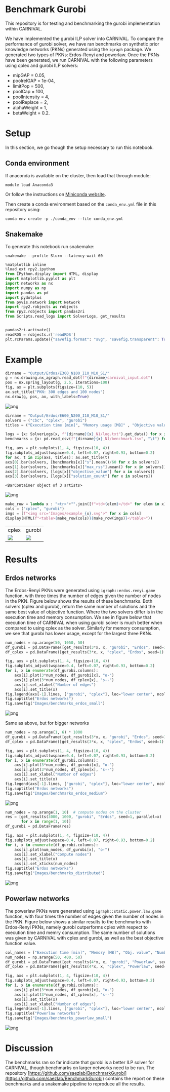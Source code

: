 # Benchmark Gurobi

This repository is for testing and benchmarking the gurobi implementation within CARNIVAL.

We have implemented the gurobi ILP solver into CARNIVAL. To compare the performance of gurobi solver, we have ran benchmarks on synthetic prior knowledge networks (PKNs) generated using the `igraph` package. We generated two types of PKNs: Erdos-Renyi and powerlaw. Once the PKNs have been generated, we run CARNIVAL with the following parameters using cplex and gurobi ILP solvers:

* mipGAP = 0.05,
* poolrelGAP = 1e-04,
* limitPop = 500,
* poolCap = 100,
* poolIntensity = 4,
* poolReplace = 2,
* alphaWeight = 1,
* betaWeight = 0.2.

# Setup

In this section, we go though the setup necessary to run this notebook. 

## Conda environment

If anaconda is available on the cluster, then load that through module:
```
module load Anaconda3
```
Or follow the instructions on [Miniconda website](https://docs.conda.io/en/latest/miniconda.html).

Then create a conda environment based on the `conda_env.yml` file in this repository using:
```
conda env create -p ./conda_env --file conda_env.yml
```

## Snakemake

To generate this notebook run snakemake:
```
snakemake --profile Slurm --latency-wait 60
```


```python
%matplotlib inline
%load_ext rpy2.ipython
from IPython.display import HTML, display
import matplotlib.pyplot as plt
import networkx as nx
import numpy as np
import pandas as pd
import pydotplus
from pyvis.network import Network
import rpy2.robjects as robjects
from rpy2.robjects import pandas2ri
from Scripts.read_logs import SolverLogs, get_results


pandas2ri.activate()
readRDS = robjects.r['readRDS']
plt.rcParams.update({"savefig.format": "svg", "savefig.transparent": True})
```

# Example 


```python
dirname = "Output/Erdos/E300_N100_I10_M10_S1/"
g = nx.drawing.nx_agraph.read_dot(f"{dirname}carnival_input.dot")
pos = nx.spring_layout(g, 2.5, iterations=100)
fig, ax = plt.subplots(figsize=(10, 5))
ax.set_title("PKN: 300 edges and 100 nodes")
nx.draw(g, pos, ax, with_labels=True)
```


![png](Images/main.py_3_0.png)



```python
dirname = "Output/Erdos/E600_N200_I10_M10_S1/"
solvers = ("cbc", "cplex", "gurobi")
titles = ("Execution time [min]", "Memory usage [MB]" , "Objective value", "Number of solutions")

logs = {x: SolverLogs(x, f"{dirname}{x}_N1/log.txt").get_data() for x in solvers}
benchmarks = {x: pd.read_csv(f"{dirname}{x}_N1/benchmark.tsv", "\t") for x in solvers}

fig, axs = plt.subplots(1, 4, figsize=(10, 4))
fig.subplots_adjust(wspace=0.4, left=0.07, right=0.93, bottom=0.2)
for ax, t in zip(axs, titles): ax.set_title(t)
axs[0].bar(solvers, [benchmarks[x]["s"].mean()/60 for x in solvers])
axs[1].bar(solvers, [benchmarks[x]["max_rss"].mean() for x in solvers])
axs[2].bar(solvers, [logs[x]["objective_value"] for x in solvers])
axs[3].bar(solvers, [logs[x]["solution_count"] for x in solvers])
```




    <BarContainer object of 3 artists>




![png](Images/main.py_4_1.png)



```python
make_row = lambda x : "<tr>"+"".join([f"<td>{elem}</td>" for elem in x])+"</tr>"
cols = ("cplex", "gurobi")
imgs = [f"<img src='Images/example_{x}.svg'>" for x in cols]
display(HTML(f"<table>{make_row(cols)}{make_row(imgs)}</table>"))
```


<table><tr><td>cplex</td><td>gurobi</td></tr><tr><td><img src='Images/example_cplex.svg'></td><td><img src='Images/example_gurobi.svg'></td></tr></table>


# Results

## Erdos networks

The Erdos-Renyi PKNs were generated using `igraph::erdos.renyi.game` function, with three times the number of edges given the number of nodes in the PKN. Figure below shows the results of these benchmarks. Both solvers (cplex and gurobi), return the same number of solutions and the same best value of objective function. Where the two solvers differ is in the execution time and memory consumption. We see in figure below that execution time of CARNIVAL when using gurobi solver is much better when compared to using cplex as the solver. Similarly for memory consumption, we see that gurobi has lower usage, except for the largest three PKNs.


```python
num_nodes = np.arange(50, 1050, 50)
df_gurobi = pd.DataFrame([get_results(3*x, x, "gurobi", "Erdos", seed=1) for x in num_nodes])
df_cplex = pd.DataFrame([get_results(3*x, x, "cplex", "Erdos", seed=1) for x in num_nodes])

fig, axs = plt.subplots(1, 4, figsize=(10, 4))
fig.subplots_adjust(wspace=0.4, left=0.07, right=0.93, bottom=0.2)
for i, x in enumerate(df_gurobi.columns):
    axs[i].plot(3*num_nodes, df_gurobi[x], "o-")
    axs[i].plot(3*num_nodes, df_cplex[x], "s--")
    axs[i].set_xlabel("Number of edges")
    axs[i].set_title(x)
fig.legend(axs[-1].lines, ["gurobi", "cplex"], loc="lower center", ncol=2)
fig.suptitle("Erdos networks")
fig.savefig("Images/benchmarks_erdos_small")
```


![png](Images/main.py_7_0.png)


Same as above, but for bigger networks


```python
num_nodes = np.arange(1, 6) * 1000
df_gurobi = pd.DataFrame([get_results(3*x, x, "gurobi", "Erdos", seed=1) for x in num_nodes])
df_cplex = pd.DataFrame([get_results(3*x, x, "cplex", "Erdos", seed=1) for x in num_nodes])

fig, axs = plt.subplots(1, 4, figsize=(10, 4))
fig.subplots_adjust(wspace=0.4, left=0.07, right=0.93, bottom=0.2)
for i, x in enumerate(df_gurobi.columns):
    axs[i].plot(3*num_nodes, df_gurobi[x], "o-")
    axs[i].plot(3*num_nodes, df_cplex[x], "s--")
    axs[i].set_xlabel("Number of edges")
    axs[i].set_title(x)
fig.legend(axs[-1].lines, ["gurobi", "cplex"], loc="lower center", ncol=2)
fig.suptitle("Erdos networks")
fig.savefig("Images/benchmarks_erdos_medium")
```


![png](Images/main.py_9_0.png)



```python
num_nodes = np.arange(1, 10)  # compute nodes on the cluster
res = [get_results(3000, 1000, "gurobi", "Erdos", seed=1, parallel=x)
       for x in range(1, 10)]
df_gurobi = pd.DataFrame(res)

fig, axs = plt.subplots(1, 4, figsize=(10, 4))
fig.subplots_adjust(wspace=0.4, left=0.07, right=0.93, bottom=0.2)
for i, x in enumerate(df_gurobi.columns):
    axs[i].plot(num_nodes, df_gurobi[x], "o-")
    axs[i].set_xlabel("Compute nodes")
    axs[i].set_title(x)
    axs[i].set_xticks(num_nodes)
fig.suptitle("Erdos networks")
fig.savefig("Images/benchmarks_distributed")
```


![png](Images/main.py_10_0.png)


## Powerlaw networks

The powerlaw PKNs were generated using `igraph::static.power.law.game` function, with four times the number of edges given the number of nodes in the PKN. Figure below shows a similar results to the benchmarks with Erdos-Renyi PKNs, namely gurobi outperforms cplex with respect to execution time and memry consumption. The same number of solutions was given by CARNIVAL with cplex and gurobi, as well as the best objective function value.


```python
col_names = ["Execution time [min]", "Memory [MB]", "Obj. value", "Number of solutions"]
num_nodes = np.arange(50, 400, 50)
df_gurobi = pd.DataFrame([get_results(4*x, x, "gurobi", "Powerlaw", seed=1) for x in num_nodes])
df_cplex = pd.DataFrame([get_results(4*x, x, "cplex", "Powerlaw", seed=1) for x in num_nodes])

fig, axs = plt.subplots(1, 4, figsize=(10, 4))
fig.subplots_adjust(wspace=0.4, left=0.07, right=0.93, bottom=0.2)
for i, x in enumerate(df_gurobi.columns):
    axs[i].plot(3*num_nodes, df_gurobi[x], "o-")
    axs[i].plot(3*num_nodes, df_cplex[x], "s--")
    axs[i].set_title(x)
    axs[i].set_xlabel("Number of edges")
fig.legend(axs[-1].lines, ["gurobi", "cplex"], loc="lower center", ncol=2)
fig.suptitle("Powerlaw networks")
fig.savefig("Images/benchmarks_powerlaw_small")
```


![png](Images/main.py_12_0.png)


# Discussion

The benchmarks ran so far indicate that gurobi is a better ILP solver for CARNIVAL, though benchmarks on larger networks need to be run. The repository [https://github.com/saezlab/BenchmarkGurobi](https://github.com/saezlab/BenchmarkGurobi) contains the report on these benchmarks and a snakemake pipeline to reproduce all the results.
